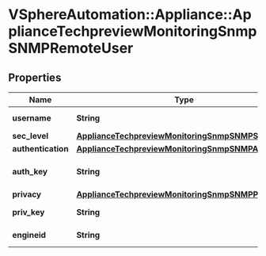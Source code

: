 # VSphereAutomation::Appliance::ApplianceTechpreviewMonitoringSnmpSNMPRemoteUser

## Properties
Name | Type | Description | Notes
------------ | ------------- | ------------- | -------------
**username** | **String** | SNMP Username | [optional] 
**sec_level** | [**ApplianceTechpreviewMonitoringSnmpSNMPSecLevel**](ApplianceTechpreviewMonitoringSnmpSNMPSecLevel.md) |  | [optional] 
**authentication** | [**ApplianceTechpreviewMonitoringSnmpSNMPAuthProto**](ApplianceTechpreviewMonitoringSnmpSNMPAuthProto.md) |  | [optional] 
**auth_key** | **String** | SNMP authorization key | [optional] 
**privacy** | [**ApplianceTechpreviewMonitoringSnmpSNMPPrivProto**](ApplianceTechpreviewMonitoringSnmpSNMPPrivProto.md) |  | [optional] 
**priv_key** | **String** | SNMP privacy key | [optional] 
**engineid** | **String** | SNMP v3 engine id | [optional] 


